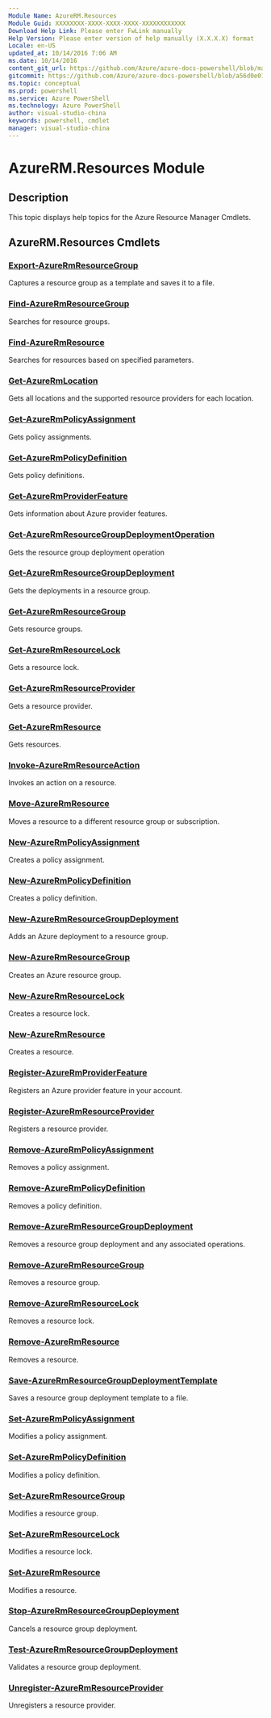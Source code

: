 ```yaml
---
Module Name: AzureRM.Resources
Module Guid: XXXXXXXX-XXXX-XXXX-XXXX-XXXXXXXXXXXX
Download Help Link: Please enter FwLink manually
Help Version: Please enter version of help manually (X.X.X.X) format
Locale: en-US
updated_at: 10/14/2016 7:06 AM
ms.date: 10/14/2016
content_git_url: https://github.com/Azure/azure-docs-powershell/blob/master/azureps-cmdlets-docs/ResourceManager/AzureRM.Resources/v2.0/CmdletMDs/AzureRM.Resources.md
gitcommit: https://github.com/Azure/azure-docs-powershell/blob/a56d0e01e65c2c33aa2af13dd29addc94ead6e88/azureps-cmdlets-docs/ResourceManager/AzureRM.Resources/v2.0/CmdletMDs/AzureRM.Resources.md
ms.topic: conceptual
ms.prod: powershell
ms.service: Azure PowerShell
ms.technology: Azure PowerShell
author: visual-studio-china
keywords: powershell, cmdlet
manager: visual-studio-china
---
```


# AzureRM.Resources Module
## Description
This topic displays help topics for the Azure Resource Manager Cmdlets. 

## AzureRM.Resources Cmdlets
### [Export-AzureRmResourceGroup](Export-AzureRmResourceGroup.md)
Captures a resource group as a template and saves it to a file.


### [Find-AzureRmResourceGroup](Find-AzureRmResourceGroup.md)
Searches for resource groups.


### [Find-AzureRmResource](Find-AzureRmResource.md)
Searches for resources based on specified parameters.


### [Get-AzureRmLocation](Get-AzureRmLocation.md)
Gets all locations and the supported resource providers for each location.


### [Get-AzureRmPolicyAssignment](Get-AzureRmPolicyAssignment.md)
Gets policy assignments.


### [Get-AzureRmPolicyDefinition](Get-AzureRmPolicyDefinition.md)
Gets policy definitions.


### [Get-AzureRmProviderFeature](Get-AzureRmProviderFeature.md)
Gets information about Azure provider features.


### [Get-AzureRmResourceGroupDeploymentOperation](Get-AzureRmResourceGroupDeploymentOperation.md)
Gets the resource group deployment operation


### [Get-AzureRmResourceGroupDeployment](Get-AzureRmResourceGroupDeployment.md)
Gets the deployments in a resource group.


### [Get-AzureRmResourceGroup](Get-AzureRmResourceGroup.md)
Gets resource groups.


### [Get-AzureRmResourceLock](Get-AzureRmResourceLock.md)
Gets a resource lock.


### [Get-AzureRmResourceProvider](Get-AzureRmResourceProvider.md)
Gets a resource provider.


### [Get-AzureRmResource](Get-AzureRmResource.md)
Gets resources.


### [Invoke-AzureRmResourceAction](Invoke-AzureRmResourceAction.md)
Invokes an action on a resource.


### [Move-AzureRmResource](Move-AzureRmResource.md)
Moves a resource to a different resource group or subscription.


### [New-AzureRmPolicyAssignment](New-AzureRmPolicyAssignment.md)
Creates a policy assignment.


### [New-AzureRmPolicyDefinition](New-AzureRmPolicyDefinition.md)
Creates a policy definition.


### [New-AzureRmResourceGroupDeployment](New-AzureRmResourceGroupDeployment.md)
Adds an Azure deployment to a resource group.


### [New-AzureRmResourceGroup](New-AzureRmResourceGroup.md)
Creates an Azure resource group.


### [New-AzureRmResourceLock](New-AzureRmResourceLock.md)
Creates a resource lock.


### [New-AzureRmResource](New-AzureRmResource.md)
Creates a resource.


### [Register-AzureRmProviderFeature](Register-AzureRmProviderFeature.md)
Registers an Azure provider feature in your account.


### [Register-AzureRmResourceProvider](Register-AzureRmResourceProvider.md)
Registers a resource provider.


### [Remove-AzureRmPolicyAssignment](Remove-AzureRmPolicyAssignment.md)
Removes a policy assignment.


### [Remove-AzureRmPolicyDefinition](Remove-AzureRmPolicyDefinition.md)
Removes a policy definition.


### [Remove-AzureRmResourceGroupDeployment](Remove-AzureRmResourceGroupDeployment.md)
Removes a resource group deployment and any associated operations.


### [Remove-AzureRmResourceGroup](Remove-AzureRmResourceGroup.md)
Removes a resource group.


### [Remove-AzureRmResourceLock](Remove-AzureRmResourceLock.md)
Removes a resource lock.


### [Remove-AzureRmResource](Remove-AzureRmResource.md)
Removes a resource.


### [Save-AzureRmResourceGroupDeploymentTemplate](Save-AzureRmResourceGroupDeploymentTemplate.md)
Saves a resource group deployment template to a file.


### [Set-AzureRmPolicyAssignment](Set-AzureRmPolicyAssignment.md)
Modifies a policy assignment.


### [Set-AzureRmPolicyDefinition](Set-AzureRmPolicyDefinition.md)
Modifies a policy definition.


### [Set-AzureRmResourceGroup](Set-AzureRmResourceGroup.md)
Modifies a resource group.


### [Set-AzureRmResourceLock](Set-AzureRmResourceLock.md)
Modifies a resource lock.


### [Set-AzureRmResource](Set-AzureRmResource.md)
Modifies a resource.


### [Stop-AzureRmResourceGroupDeployment](Stop-AzureRmResourceGroupDeployment.md)
Cancels a resource group deployment.


### [Test-AzureRmResourceGroupDeployment](Test-AzureRmResourceGroupDeployment.md)
Validates a resource group deployment.


### [Unregister-AzureRmResourceProvider](Unregister-AzureRmResourceProvider.md)
Unregisters a resource provider.



